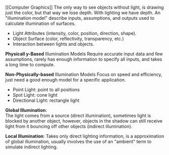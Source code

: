 [[Computer Graphics]]
The only way to see objects without light, is drawing just the color, but that way we lose depth.
With lighting we have depth.
 An "illumination model" describe inputs, assumptions, and outputs used to calculate illumination of surfaces.
 - Light Attributes (intensity, color, position, direction, shape).
 - Object Surface (color, reflectivity, transparency, etc.)
 - Interaction between lights and objects.

**Physicall y-Based** Illumination Models
Require accurate input data and few assumptions, rarely has enough information to specify all inputs, and takes a long time to compute.

**Non-Physically-based** Illumination Models
Focus on speed and efficiency, just need a good enough model for a specific application.

- Point Light: point to all positions
- Spot Light: cone light
- Directional Light: rectangle light

**Global Illumination**:  
The light comes from a source (direct illumination), sometimes light is blocked by another object, however, objects in the shadow can still receive light from it bouncing off other objects (indirect illumination).

**Local Illumination**:
Takes only direct lighting information, is a approximation of global illumination, usually involves the use of an "ambient" term to simulate indirect lighting.


